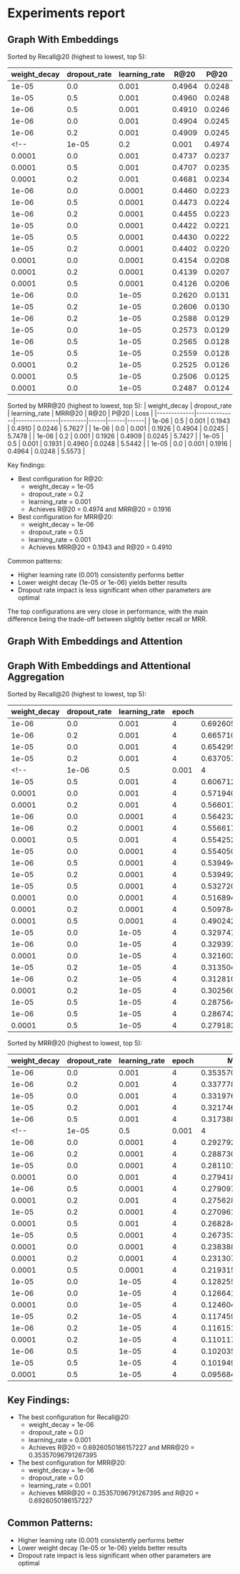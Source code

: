 # Experiments report

## Graph With Embeddings

Sorted by Recall@20 (highest to lowest, top 5):

| weight_decay | dropout_rate | learning_rate | R@20 | P@20 | MRR@20 | Loss |
|-------------|--------------|---------------|------|------|---------|------|
| 1e-05 | 0.0 | 0.001 | 0.4964 | 0.0248 | 0.1916 | 5.5573 |
| 1e-05 | 0.5 | 0.001 | 0.4960 | 0.0248 | 0.1931 | 5.5442 |
| 1e-06 | 0.5 | 0.001 | 0.4910 | 0.0246 | 0.1943 | 5.7627 |
| 1e-06 | 0.0 | 0.001 | 0.4904 | 0.0245 | 0.1926 | 5.7478 |
| 1e-06 | 0.2 | 0.001 | 0.4909 | 0.0245 | 0.1926 | 5.7427 |
<!--| 1e-05 | 0.2 | 0.001 | 0.4974 | 0.0249 | 0.1916 | 5.5410 |
| 0.0001 | 0.0 | 0.001 | 0.4737 | 0.0237 | 0.1676 | 5.6293 |
| 0.0001 | 0.5 | 0.001 | 0.4707 | 0.0235 | 0.1667 | 5.6265 |
| 0.0001 | 0.2 | 0.001 | 0.4681 | 0.0234 | 0.1644 | 5.6404 |
| 1e-06 | 0.0 | 0.0001 | 0.4460 | 0.0223 | 0.1569 | 5.7470 |
| 1e-06 | 0.5 | 0.0001 | 0.4473 | 0.0224 | 0.1575 | 5.7527 |
| 1e-06 | 0.2 | 0.0001 | 0.4455 | 0.0223 | 0.1573 | 5.7503 |
| 1e-05 | 0.0 | 0.0001 | 0.4422 | 0.0221 | 0.1534 | 5.7087 |
| 1e-05 | 0.5 | 0.0001 | 0.4430 | 0.0222 | 0.1529 | 5.7103 |
| 1e-05 | 0.2 | 0.0001 | 0.4402 | 0.0220 | 0.1525 | 5.7157 |
| 0.0001 | 0.0 | 0.0001 | 0.4154 | 0.0208 | 0.1343 | 5.8321 |
| 0.0001 | 0.2 | 0.0001 | 0.4139 | 0.0207 | 0.1355 | 5.8342 |
| 0.0001 | 0.5 | 0.0001 | 0.4126 | 0.0206 | 0.1337 | 5.8342 |
| 1e-06 | 0.0 | 1e-05 | 0.2620 | 0.0131 | 0.0791 | 6.9571 |
| 1e-05 | 0.2 | 1e-05 | 0.2606 | 0.0130 | 0.0773 | 6.9478 |
| 1e-06 | 0.2 | 1e-05 | 0.2588 | 0.0129 | 0.0791 | 6.9607 |
| 1e-05 | 0.0 | 1e-05 | 0.2573 | 0.0129 | 0.0760 | 6.9604 |
| 1e-06 | 0.5 | 1e-05 | 0.2565 | 0.0128 | 0.0764 | 6.9800 |
| 1e-05 | 0.5 | 1e-05 | 0.2559 | 0.0128 | 0.0755 | 6.9457 |
| 0.0001 | 0.2 | 1e-05 | 0.2525 | 0.0126 | 0.0739 | 7.0286 |
| 0.0001 | 0.5 | 1e-05 | 0.2506 | 0.0125 | 0.0738 | 7.0368 |
| 0.0001 | 0.0 | 1e-05 | 0.2487 | 0.0124 | 0.0744 | 7.0491 |-->


Sorted by MRR@20 (highest to lowest, top 5):
| weight_decay | dropout_rate | learning_rate | MRR@20 | R@20 | P@20 | Loss |
|-------------|--------------|---------------|---------|------|------|------|
| 1e-06 | 0.5 | 0.001 | 0.1943 | 0.4910 | 0.0246 | 5.7627 |
| 1e-06 | 0.0 | 0.001 | 0.1926 | 0.4904 | 0.0245 | 5.7478 |
| 1e-06 | 0.2 | 0.001 | 0.1926 | 0.4909 | 0.0245 | 5.7427 |
| 1e-05 | 0.5 | 0.001 | 0.1931 | 0.4960 | 0.0248 | 5.5442 |
| 1e-05 | 0.0 | 0.001 | 0.1916 | 0.4964 | 0.0248 | 5.5573 |
<!--| 1e-05 | 0.2 | 0.001 | 0.1916 | 0.4974 | 0.0249 | 5.5410 |
| 0.0001 | 0.0 | 0.001 | 0.1676 | 0.4737 | 0.0237 | 5.6293 |
| 0.0001 | 0.5 | 0.001 | 0.1667 | 0.4707 | 0.0235 | 5.6265 |
| 0.0001 | 0.2 | 0.001 | 0.1644 | 0.4681 | 0.0234 | 5.6404 |
| 1e-06 | 0.0 | 0.0001 | 0.1569 | 0.4460 | 0.0223 | 5.7470 |
| 1e-06 | 0.5 | 0.0001 | 0.1575 | 0.4473 | 0.0224 | 5.7527 |
| 1e-06 | 0.2 | 0.0001 | 0.1573 | 0.4455 | 0.0223 | 5.7503 |
| 1e-05 | 0.0 | 0.0001 | 0.1534 | 0.4422 | 0.0221 | 5.7087 |
| 1e-05 | 0.5 | 0.0001 | 0.1529 | 0.4430 | 0.0222 | 5.7103 |
| 1e-05 | 0.2 | 0.0001 | 0.1525 | 0.4402 | 0.0220 | 5.7157 |
| 0.0001 | 0.2 | 0.0001 | 0.1355 | 0.4139 | 0.0207 | 5.8342 |
| 0.0001 | 0.0 | 0.0001 | 0.1343 | 0.4154 | 0.0208 | 5.8321 |
| 0.0001 | 0.5 | 0.0001 | 0.1337 | 0.4126 | 0.0206 | 5.8342 |
| 1e-06 | 0.0 | 1e-05 | 0.0791 | 0.2620 | 0.0131 | 6.9571 |
| 1e-06 | 0.2 | 1e-05 | 0.0791 | 0.2588 | 0.0129 | 6.9607 |
| 1e-06 | 0.5 | 1e-05 | 0.0764 | 0.2565 | 0.0128 | 6.9800 |
| 1e-05 | 0.0 | 1e-05 | 0.0760 | 0.2573 | 0.0129 | 6.9604 |
| 1e-05 | 0.5 | 1e-05 | 0.0755 | 0.2559 | 0.0128 | 6.9457 |
| 1e-05 | 0.2 | 1e-05 | 0.0773 | 0.2606 | 0.0130 | 6.9478 |
| 0.0001 | 0.0 | 1e-05 | 0.0744 | 0.2487 | 0.0124 | 7.0491 |
| 0.0001 | 0.2 | 1e-05 | 0.0739 | 0.2525 | 0.0126 | 7.0286 |
| 0.0001 | 0.5 | 1e-05 | 0.0738 | 0.2506 | 0.0125 | 7.0368 |-->

Key findings:
* Best configuration for R@20:
    * weight_decay = 1e-05
    * dropout_rate = 0.2
    * learning_rate = 0.001
    * Achieves R@20 = 0.4974 and MRR@20 = 0.1916
* Best configuration for MRR@20:
    * weight_decay = 1e-06
    * dropout_rate = 0.5
    * learning_rate = 0.001
    * Achieves MRR@20 = 0.1943 and R@20 = 0.4910

Common patterns:
* Higher learning rate (0.001) consistently performs better
* Lower weight decay (1e-05 or 1e-06) yields better results
* Dropout rate impact is less significant when other parameters are optimal

The top configurations are very close in performance, with the main difference being the trade-off between slightly better recall or MRR.

## Graph With Embeddings and Attention

## Graph With Embeddings and Attentional Aggregation

Sorted by Recall@20 (highest to lowest, top 5):

| weight_decay | dropout_rate | learning_rate | epoch | R@20 | P@20 | MRR@20 | Loss |
|-------------|--------------|---------------|-------|------|------|--------|------|
| 1e-06 | 0.0 | 0.001 | 4 | 0.6926050186157227 | 0.03463025018572807 | 0.35357096791267395 | 4.035938739776611 |
| 1e-06 | 0.2 | 0.001 | 4 | 0.6657100319862366 | 0.03328549861907959 | 0.33777883648872375 | 4.2228617668151855 |
| 1e-05 | 0.0 | 0.001 | 4 | 0.654295027256012 | 0.03271475061774254 | 0.33197617530822754 | 4.32584810256958 |
| 1e-05 | 0.2 | 0.001 | 4 | 0.6370574831962585 | 0.03185287490487099 | 0.3217466175556183 | 4.458751201629639 |
<!--| 1e-06 | 0.5 | 0.001 | 4 | 0.6225699782371521 | 0.031128499656915665 | 0.31738847494125366 | 4.541009426116943 |
| 1e-05 | 0.5 | 0.001 | 4 | 0.6067125201225281 | 0.030335625633597374 | 0.30699387192726135 | 4.692712306976318 |
| 0.0001 | 0.0 | 0.001 | 4 | 0.571940004825592 | 0.028597000986337662 | 0.2794182598590851 | 4.949954509735107 |
| 0.0001 | 0.2 | 0.001 | 4 | 0.5660175085067749 | 0.028300875797867775 | 0.27562835812568665 | 5.005668640136719 |
| 1e-06 | 0.0 | 0.0001 | 4 | 0.5642325282096863 | 0.028211625292897224 | 0.292792409658432 | 4.805997371673584 |
| 1e-06 | 0.2 | 0.0001 | 4 | 0.5566174983978271 | 0.027830874547362328 | 0.2887302041053772 | 4.872871398925781 |
| 0.0001 | 0.5 | 0.001 | 4 | 0.5542525053024292 | 0.0277126245200634 | 0.2682848572731018 | 5.122139930725098 |
| 1e-05 | 0.0 | 0.0001 | 4 | 0.5540500283241272 | 0.02770249918103218 | 0.2811014652252197 | 4.86821174621582 |
| 1e-06 | 0.5 | 0.0001 | 4 | 0.5394949913024902 | 0.0269747506827116 | 0.2790975868701935 | 5.037694454193115 |
| 1e-05 | 0.2 | 0.0001 | 4 | 0.5394924879074097 | 0.026974625885486603 | 0.27096155285835266 | 5.009651184082031 |
| 1e-05 | 0.5 | 0.0001 | 4 | 0.5327200293540955 | 0.026636000722646713 | 0.26735392212867737 | 5.074589252471924 |
| 0.0001 | 0.0 | 0.0001 | 4 | 0.5168949961662292 | 0.025844749063253403 | 0.23838874697685242 | 5.154637336730957 |
| 0.0001 | 0.2 | 0.0001 | 4 | 0.509784996509552 | 0.02548925019800663 | 0.23130708932876587 | 5.2104597091674805 |
| 0.0001 | 0.5 | 0.0001 | 4 | 0.49024251103401184 | 0.024512125179171562 | 0.2193153351545334 | 5.355796813964844 |
| 1e-05 | 0.0 | 1e-05 | 4 | 0.3297474980354309 | 0.016487374901771545 | 0.12825560569763184 | 6.461963176727295 |
| 1e-06 | 0.0 | 1e-05 | 4 | 0.3293974995613098 | 0.01646987535059452 | 0.1266413927078247 | 6.455257892608643 |
| 0.0001 | 0.0 | 1e-05 | 4 | 0.3216024935245514 | 0.01608012430369854 | 0.12460421770811081 | 6.576822280883789 |
| 1e-05 | 0.2 | 1e-05 | 4 | 0.31350499391555786 | 0.015675250440835953 | 0.11745910346508026 | 6.552011966705322 |
| 1e-06 | 0.2 | 1e-05 | 4 | 0.3128100037574768 | 0.0156405009329319 | 0.11615153402090073 | 6.543017864227295 |
| 0.0001 | 0.2 | 1e-05 | 4 | 0.3025600016117096 | 0.01512799970805645 | 0.11011788249015808 | 6.680130958557129 |
| 1e-05 | 0.5 | 1e-05 | 4 | 0.2875649929046631 | 0.014378249645233154 | 0.10194917023181915 | 6.732785701751709 |
| 1e-06 | 0.5 | 1e-05 | 4 | 0.28674250841140747 | 0.014337125234305859 | 0.1020359918475151 | 6.727509498596191 |
| 0.0001 | 0.5 | 1e-05 | 4 | 0.279182493686676 | 0.013959124684333801 | 0.09568469226360321 | 6.848642349243164 |-->

Sorted by MRR@20 (highest to lowest, top 5):

| weight_decay | dropout_rate | learning_rate | epoch | MRR@20 | R@20 | P@20 | Loss |
|-------------|--------------|---------------|-------|--------|------|------|------|
| 1e-06 | 0.0 | 0.001 | 4 | 0.35357096791267395 | 0.6926050186157227 | 0.03463025018572807 | 4.035938739776611 |
| 1e-06 | 0.2 | 0.001 | 4 | 0.33777883648872375 | 0.6657100319862366 | 0.03328549861907959 | 4.2228617668151855 |
| 1e-05 | 0.0 | 0.001 | 4 | 0.33197617530822754 | 0.654295027256012 | 0.03271475061774254 | 4.32584810256958 |
| 1e-05 | 0.2 | 0.001 | 4 | 0.3217466175556183 | 0.6370574831962585 | 0.03185287490487099 | 4.458751201629639 |
| 1e-06 | 0.5 | 0.001 | 4 | 0.31738847494125366 | 0.6225699782371521 | 0.031128499656915665 | 4.541009426116943 |
<!--| 1e-05 | 0.5 | 0.001 | 4 | 0.30699387192726135 | 0.6067125201225281 | 0.030335625633597374 | 4.692712306976318 |
| 1e-06 | 0.0 | 0.0001 | 4 | 0.292792409658432 | 0.5642325282096863 | 0.028211625292897224 | 4.805997371673584 |
| 1e-06 | 0.2 | 0.0001 | 4 | 0.2887302041053772 | 0.5566174983978271 | 0.027830874547362328 | 4.872871398925781 |
| 1e-05 | 0.0 | 0.0001 | 4 | 0.2811014652252197 | 0.5540500283241272 | 0.02770249918103218 | 4.86821174621582 |
| 0.0001 | 0.0 | 0.001 | 4 | 0.2794182598590851 | 0.571940004825592 | 0.028597000986337662 | 4.949954509735107 |
| 1e-06 | 0.5 | 0.0001 | 4 | 0.2790975868701935 | 0.5394949913024902 | 0.0269747506827116 | 5.037694454193115 |
| 0.0001 | 0.2 | 0.001 | 4 | 0.27562835812568665 | 0.5660175085067749 | 0.028300875797867775 | 5.005668640136719 |
| 1e-05 | 0.2 | 0.0001 | 4 | 0.27096155285835266 | 0.5394924879074097 | 0.026974625885486603 | 5.009651184082031 |
| 0.0001 | 0.5 | 0.001 | 4 | 0.2682848572731018 | 0.5542525053024292 | 0.0277126245200634 | 5.122139930725098 |
| 1e-05 | 0.5 | 0.0001 | 4 | 0.26735392212867737 | 0.5327200293540955 | 0.026636000722646713 | 5.074589252471924 |
| 0.0001 | 0.0 | 0.0001 | 4 | 0.23838874697685242 | 0.5168949961662292 | 0.025844749063253403 | 5.154637336730957 |
| 0.0001 | 0.2 | 0.0001 | 4 | 0.23130708932876587 | 0.509784996509552 | 0.02548925019800663 | 5.2104597091674805 |
| 0.0001 | 0.5 | 0.0001 | 4 | 0.2193153351545334 | 0.49024251103401184 | 0.024512125179171562 | 5.355796813964844 |
| 1e-05 | 0.0 | 1e-05 | 4 | 0.12825560569763184 | 0.3297474980354309 | 0.016487374901771545 | 6.461963176727295 |
| 1e-06 | 0.0 | 1e-05 | 4 | 0.1266413927078247 | 0.3293974995613098 | 0.01646987535059452 | 6.455257892608643 |
| 0.0001 | 0.0 | 1e-05 | 4 | 0.12460421770811081 | 0.3216024935245514 | 0.01608012430369854 | 6.576822280883789 |
| 1e-05 | 0.2 | 1e-05 | 4 | 0.11745910346508026 | 0.31350499391555786 | 0.015675250440835953 | 6.552011966705322 |
| 1e-06 | 0.2 | 1e-05 | 4 | 0.11615153402090073 | 0.3128100037574768 | 0.0156405009329319 | 6.543017864227295 |
| 0.0001 | 0.2 | 1e-05 | 4 | 0.11011788249015808 | 0.3025600016117096 | 0.01512799970805645 | 6.680130958557129 |
| 1e-06 | 0.5 | 1e-05 | 4 | 0.1020359918475151 | 0.28674250841140747 | 0.014337125234305859 | 6.727509498596191 |
| 1e-05 | 0.5 | 1e-05 | 4 | 0.10194917023181915 | 0.2875649929046631 | 0.014378249645233154 | 6.732785701751709 |
| 0.0001 | 0.5 | 1e-05 | 4 | 0.09568469226360321 | 0.279182493686676 | 0.013959124684333801 | 6.848642349243164 |-->

## Key Findings:
* The best configuration for Recall@20:
  - weight_decay = 1e-06
  - dropout_rate = 0.0
  - learning_rate = 0.001
  - Achieves R@20 = 0.6926050186157227 and MRR@20 = 0.35357096791267395
* The best configuration for MRR@20:
  - weight_decay = 1e-06
  - dropout_rate = 0.0
  - learning_rate = 0.001
  - Achieves MRR@20 = 0.35357096791267395 and R@20 = 0.6926050186157227

## Common Patterns:
* Higher learning rate (0.001) consistently performs better
* Lower weight decay (1e-05 or 1e-06) yields better results
* Dropout rate impact is less significant when other parameters are optimal
